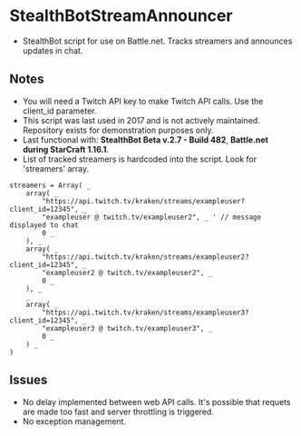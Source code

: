 # StealthBotStreamAnnouncer

* StealthBot script for use on Battle.net. Tracks streamers and announces updates in chat.

## Notes

* You will need a Twitch API key to make Twitch API calls. Use the client_id parameter.
* This script was last used in 2017 and is not actively maintained. Repository exists for demonstration purposes only.
* Last functional with: **StealthBot Beta v.2.7 - Build 482**, **Battle.net during StarCraft 1.16.1**.
* List of tracked streamers is hardcoded into the script. Look for 'streamers' array.
```
streamers = Array( _
	array( _
		"https://api.twitch.tv/kraken/streams/exampleuser?client_id=12345", _
		"exampleuser @ twitch.tv/exampleuser2", _ ' // message displayed to chat
		0 _
	), _
	array( _
		"https://api.twitch.tv/kraken/streams/exampleuser2?client_id=12345", _
		"exampleuser2 @ twitch.tv/exampleuser2", _
		0 _
	), _
	_
	array( _
		"https://api.twitch.tv/kraken/streams/exampleuser3?client_id=12345", _
		"exampleuser3 @ twitch.tv/exampleuser3", _ 
		0 _
	) _
)
```

## Issues

* No delay implemented between web API calls. It's possible that requets are made too fast and server throttling is triggered.
* No exception management.